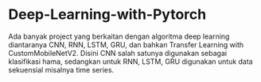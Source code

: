 # Deep-Learning-with-Pytorch
Ada banyak project yang berkaitan dengan algoritma deep learning diantaranya CNN, RNN, LSTM, GRU, dan bahkan Transfer Learning with CustomMobileNetV2. Disini CNN salah satunya digunakan sebagai klasifikasi hama, sedangkan untuk RNN, LSTM, GRU digunakan untuk data sekuensial misalnya time series.
